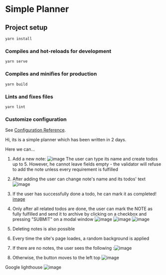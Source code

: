 # Simple Planner

## Project setup
```
yarn install
```

### Compiles and hot-reloads for development
```
yarn serve
```

### Compiles and minifies for production
```
yarn build
```

### Lints and fixes files
```
yarn lint
```

### Customize configuration
See [Configuration Reference](https://cli.vuejs.org/config/).

Hi, its is a simple planner which has been written in 2 days.

Here we can...

1) Add a new note:
  ![image](https://user-images.githubusercontent.com/78899681/142024213-54a372bf-1b9a-4fe8-8e97-500a14152ad0.png)
    The user can type its name and create todos up to 5. However, he cannot leave fields empty - the validator will refuse to add the note unless every requirement is fulfilled
2) After adding the user can change note's name and its todos' text
   ![image](https://user-images.githubusercontent.com/78899681/142025027-8489dc9f-8b05-48d3-aa19-ff4d9be08d0c.png)
3) If the user has successfully done a todo, he can mark it as completed!
   [image](https://user-images.githubusercontent.com/78899681/142025278-d42e70e4-96f0-4224-9011-8b0f21f42720.png)
4) Only after all related todos are done, the user can mark the NOTE as fully fulfilled and send it to archive by clicking on a checkbox and pressing "SUBMIT" on a modal window
  ![image](https://user-images.githubusercontent.com/78899681/142025787-976e9355-feb1-46fc-a503-c177e95b11f5.png)
  ![image](https://user-images.githubusercontent.com/78899681/142025826-831a797d-1564-4a35-b122-39bb231ac48f.png)
  ![image](https://user-images.githubusercontent.com/78899681/142025860-29e1bdf9-9f76-46b5-aea0-0f2bad8867e2.png)
  
5) Deleting notes is also possible
6) Every time the site's page loades, a random background is applied
7) If there are no notes, the user sees the following
   :![image](https://user-images.githubusercontent.com/78899681/142026734-8bb989bf-634a-4e51-9a03-adec6ca4134a.png)
8) Otherwise, the button moves to the left top
   ![image](https://user-images.githubusercontent.com/78899681/142026890-b59b8d0b-0b36-4468-8eb9-b0dac6082856.png)

Google lighthouse
![image](https://user-images.githubusercontent.com/78899681/142026393-b92124f0-a548-4d5e-9eab-3e1bc7b7674e.png)

